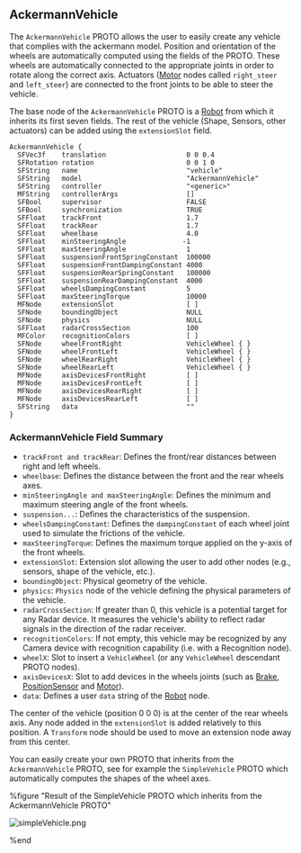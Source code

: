 ## AckermannVehicle

The `AckermannVehicle` PROTO allows the user to easily create any vehicle that complies with the ackermann model.
Position and orientation of the wheels are automatically computed using the fields of the PROTO.
These wheels are automatically connected to the appropriate joints in order to rotate along the correct axis.
Actuators ([Motor](../reference/motor.md) nodes called `right_steer` and `left_steer`) are connected to the front joints to be able to steer the vehicle.

The base node of the `AckermannVehicle` PROTO is a [Robot](../reference/robot.md) from which it inherits its first seven fields.
The rest of the vehicle (Shape, Sensors, other actuators) can be added using the `extensionSlot` field.

```
AckermannVehicle {
  SFVec3f    translation                    0 0 0.4
  SFRotation rotation                       0 0 1 0
  SFString   name                           "vehicle"
  SFString   model                          "AckermannVehicle"
  SFString   controller                     "<generic>"
  MFString   controllerArgs                 []
  SFBool     supervisor                     FALSE
  SFBool     synchronization                TRUE
  SFFloat    trackFront                     1.7
  SFFloat    trackRear                      1.7
  SFFloat    wheelbase                      4.0
  SFFloat    minSteeringAngle              -1
  SFFloat    maxSteeringAngle               1
  SFFloat    suspensionFrontSpringConstant  100000
  SFFloat    suspensionFrontDampingConstant 4000
  SFFloat    suspensionRearSpringConstant   100000
  SFFloat    suspensionRearDampingConstant  4000
  SFFloat    wheelsDampingConstant          5
  SFFloat    maxSteeringTorque              10000
  MFNode     extensionSlot                  [ ]
  SFNode     boundingObject                 NULL
  SFNode     physics                        NULL
  SFFloat    radarCrossSection              100
  MFColor    recognitionColors              [ ]
  SFNode     wheelFrontRight                VehicleWheel { }
  SFNode     wheelFrontLeft                 VehicleWheel { }
  SFNode     wheelRearRight                 VehicleWheel { }
  SFNode     wheelRearLeft                  VehicleWheel { }
  MFNode     axisDevicesFrontRight          [ ]
  MFNode     axisDevicesFrontLeft           [ ]
  MFNode     axisDevicesRearRight           [ ]
  MFNode     axisDevicesRearLeft            [ ]
  SFString   data                           ""
}
```

### AckermannVehicle Field Summary

- `trackFront and trackRear`: Defines the front/rear distances between right and left wheels.
- `wheelbase`: Defines the distance between the front and the rear wheels axes.
- `minSteeringAngle and maxSteeringAngle`: Defines the minimum and maximum steering angle of the front wheels.
- `suspension...`: Defines the characteristics of the suspension.
- `wheelsDampingConstant`: Defines the `dampingConstant` of each wheel joint used to simulate the frictions of the vehicle.
- `maxSteeringTorque`: Defines the maximum torque applied on the y-axis of the front wheels.
- `extensionSlot`: Extension slot allowing the user to add other nodes (e.g., sensors, shape of the vehicle, etc.).
- `boundingObject`: Physical geometry of the vehicle.
- `physics`: `Physics` node of the vehicle defining the physical parameters of the vehicle.
- `radarCrossSection`: If greater than 0, this vehicle is a potential target for any Radar device.
It measures the vehicle's ability to reflect radar signals in the direction of the radar receiver.
- `recognitionColors`: If not empty, this vehicle may be recognized by any Camera device with recognition capability (i.e. with a Recognition node).
- `wheelX`: Slot to insert a `VehicleWheel` (or any `VehicleWheel` descendant PROTO nodes).
- `axisDevicesX`: Slot to add devices in the wheels joints (such as [Brake](../reference/brake.md), [PositionSensor](../reference/positionsensor.md) and [Motor](../reference/motor.md)).
- `data`: Defines a user `data` string of the [Robot](../reference/robot.md) node.

The center of the vehicle (position 0 0 0) is at the center of the rear wheels axis.
Any node added in the `extensionSlot` is added relatively to this position.
A `Transform` node should be used to move an extension node away from this center.

You can easily create your own PROTO that inherits from the `AckermannVehicle` PROTO, see for example the `SimpleVehicle` PROTO which automatically computes the shapes of the wheel axes.

%figure "Result of the SimpleVehicle PROTO which inherits from the AckermannVehicle PROTO"

![simpleVehicle.png](images/simpleVehicle.png)

%end
